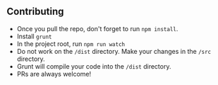 ## Contributing
- Once you pull the repo, don't forget to run `npm install`.
- Install `grunt`
- In the project root, run `npm run watch`
- Do not work on the `/dist` directory. Make your changes in the `/src` directory.
- Grunt will compile your code into the `/dist` directory.
- PRs are always welcome!

